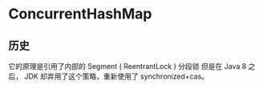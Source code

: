 # ConcurrentHashMap
## 历史
它的原理是引用了内部的 Segment ( ReentrantLock )  分段锁
但是在 Java 8 之后， JDK 却弃用了这个策略，重新使用了 synchronized+cas。